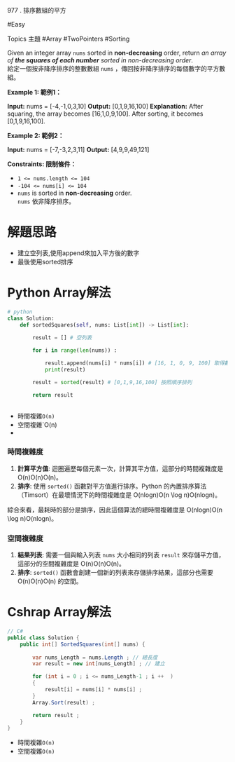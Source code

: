 
977 . 排序數組的平方

#Easy

Topics 主題
#Array 
#TwoPointers 
#Sorting 


Given an integer array `nums` sorted in **non-decreasing** order, return _an array of **the squares of each number** sorted in non-decreasing order_.  
給定一個按非降序排序的整數數組 `nums` ，傳回按非降序排序的每個數字的平方數組。

**Example 1: 範例1：**

**Input:** nums = [-4,-1,0,3,10]
**Output:** [0,1,9,16,100]
**Explanation:** After squaring, the array becomes [16,1,0,9,100].
After sorting, it becomes [0,1,9,16,100].

**Example 2: 範例2：**

**Input:** nums = [-7,-3,2,3,11]
**Output:** [4,9,9,49,121]

**Constraints: 限制條件：**

- `1 <= nums.length <= 104`
- `-104 <= nums[i] <= 104`
- `nums` is sorted in **non-decreasing** order.  
    `nums` 依非降序排序。


# 解題思路
- 建立空列表,使用append來加入平方後的數字
- 最後使用sorted排序


# Python Array解法
```python
# python
class Solution:
    def sortedSquares(self, nums: List[int]) -> List[int]:
        
        result = [] # 空列表

        for i in range(len(nums)) : 

            result.append(nums[i] * nums[i]) # [16, 1, 0, 9, 100] 取得數字 
            print(result)

        result = sorted(result) # [0,1,9,16,100] 按照順序排列

        return result 
        
```

- 時間複雜`O(n)`
- 空間複雜`O(n)
- 
### 時間複雜度

1. **計算平方值**: 迴圈遍歷每個元素一次，計算其平方值，這部分的時間複雜度是 O(n)O(n)O(n)。
2. **排序**: 使用 `sorted()` 函數對平方值進行排序。Python 的內置排序算法（Timsort）在最壞情況下的時間複雜度是 O(nlog⁡n)O(n \log n)O(nlogn)。

綜合來看，最耗時的部分是排序，因此這個算法的總時間複雜度是 O(nlog⁡n)O(n \log n)O(nlogn)。

### 空間複雜度

1. **結果列表**: 需要一個與輸入列表 `nums` 大小相同的列表 `result` 來存儲平方值，這部分的空間複雜度是 O(n)O(n)O(n)。
2. **排序**: `sorted()` 函數會創建一個新的列表來存儲排序結果，這部分也需要 O(n)O(n)O(n) 的空間。

# Cshrap Array解法
```C#
// C#
public class Solution {
    public int[] SortedSquares(int[] nums) {
       
        var nums_Length = nums.Length ; // 總長度
        var result = new int[nums_Length] ; // 建立

        for (int i = 0 ; i <= nums_Length-1 ; i ++  )
        {
            result[i] = nums[i] * nums[i] ;
        }
        Array.Sort(result) ; 

        return result ; 
    }
}
```

- 時間複雜`O(n)`
- 空間複雜`O(n)`
